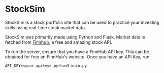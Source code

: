 # StockSim

StockSim is a stock portfolio site that can be used to practice your investing skills using real-time stock market data.

StockSim was primarily made using Python and Flask. Market data is fetched from [Finnhub](https://finnhub.io/), a free and amazing stock API.

To run the server, ensure that you have a FinnHub API key. This can be obtained for free on FinnHub's website. Once you have an API Key, run:
```
API_KEY=<your apikey> python3 main.py
```
